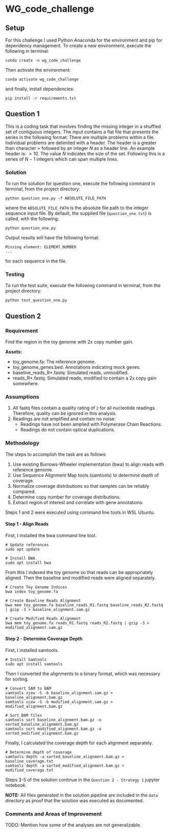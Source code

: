 # WG_code_challenge
## Setup
For this challenge I used Python Anaconda for the environment and pip for dependency management. To create a new environment, execute the following in terminal:
```
conda create -n wg_code_challenge
```
Then activate the environment:
```
conda activate wg_code_challenge
```
and finally, install dependencies:
```
pip install -r requirements.txt
```

## Question 1
This is a coding task that involves finding the missing integer in a shuffled set of contiguous integers. The input contains a flat file that presents the series in the following format: 
There are multiple problems within a file. Individual problems are delimited with a header. The header is a greater than character $>$ followed by an integer $N$ as a header line. An example header is: $>10$. The value $N$ indicates the size of the set. Following this is a series of $N - 1$ integers which can span multiple lines.

### Solution
To run the solution for question one, execute the following command in terminal, from the project directory:
```
python question_one.py -f ABSOLUTE_FILE_PATH
```
where the `ABSOLUTE_FILE_PATH` is the absolute file path to the integer sequence input file. By default, the supplied file (`question_one.txt`) is called, with the following:
```
python question_one.py
```

Output results will have the following format:
```
Missing element: ELEMENT_NUMBER
...
```
for each sequence in the file.

### Testing
To run the test suite, execute the following command in terminal, from the project directory:
```
python test_question_one.py
```

## Question 2
### Requirement
Find the region in the toy genome with 2x copy number gain.

**Assets:**
* toy_genome.fa: The reference genome.
* toy_genome_genes.bed: Annotations indicating mock genes.
* baseline_reads_R*.fastq: Simulated reads, unmodified.
* reads_R*.fastq: Simulated reads, modified to contain a 2x copy gain somewhere.

### Assumptions
1. All fastq files contain a quality rating of `2` for all nucleotide readings. Therefore, quality can be ignored in this analysis.
2. Readings are not amplified and contain no noise:
    * Readings have not been amplied with Polymerase Chain Reactions.
    * Readings do not contain optical duplications.

### Methodology
The steps to accomplish the task are as follows:
1. Use existing Burrows-Wheeler implementation (bwa) to align reads with reference genome.
2. Use Sequence Alignment Map tools (samtools) to determine depth of coverage.
3. Normalize coverage distributions so that samples can be reliably compared.
4. Determine copy number for coverage distributions.
5. Extract region of interest and correlate with gene annotations.

Steps 1 and 2 were executed using command line tools in WSL Ubuntu.

#### Step 1 - Align Reads
First, I installed the bwa command line tool.
```shell
# Update references
sudo apt update

# Install BWA
sudo apt install bwa
```

From this I indexed the toy genome so that reads can be appropriately aligned. Then the baseline and modified reads were aligned separately.

```shell
# Create Toy Genome Indices
bwa index toy_genome.fa

# Create Baseline Reads Alignment
bwa mem toy_genome.fa baseline_reads_R1.fastq baseline_reads_R2.fastq | gzip -3 > baseline_alignment.sam.gz

# Create Modified Reads Alignment
bwa mem toy_genome.fa reads_R1.fastq reads_R2.fastq | gzip -3 > modified_alignment.sam.gz
```

#### Step 2 - Determine Coverage Depth
First, I installed samtools.

```shell
# Install Samtools
sudo apt install samtools
```

Then I converted the alignments to a binary format, which was necessary for sorting.

```shell
# Convert SAM to BAM
samtools view -S -b baseline_alignment.sam.gz > baseline_alignment.bam.gz
samtools view -S -b modified_alignment.sam.gz > modified_alignment.bam.gz

# Sort BAM files
samtools sort baseline_alignment.bam.gz -o sorted_baseline_alignment.bam.gz
samtools sort modified_alignment.bam.gz -o sorted_modified_alignment.bam.gz
```

Finally, I calculated the coverage depth for each alignment separately.

```shell
# Determine depth of coverage
samtools depth -a sorted_baseline_alignment.bam.gz > baseline_coverage.txt
samtools depth -a sorted_modified_alignment.bam.gz > modified_coverage.txt
```

Steps 3-5 of the solution continue in the `Question 2 - Strategy 1` jupyter notebook.

**NOTE:** All files generated in the solution pipeline are included in the `data` directory as proof that the solution was executed as documented.

### Comments and Areas of Improvement
TODO: Mention how some of the analyses are not generalizable.